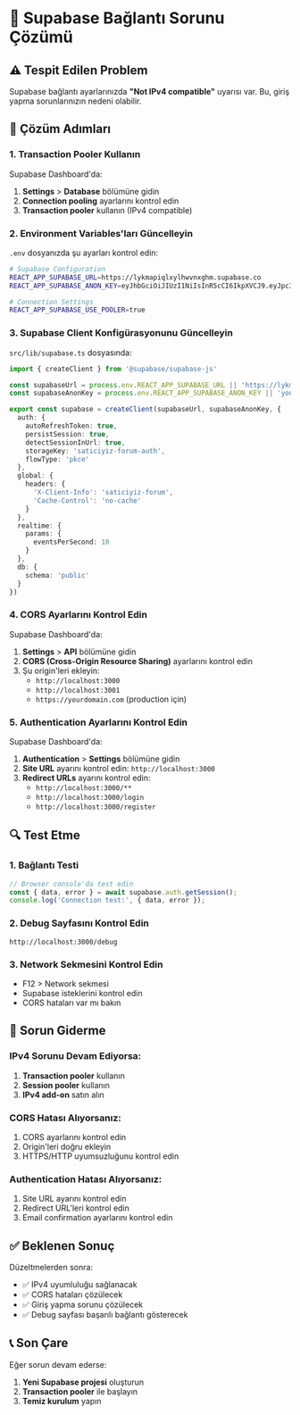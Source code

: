 # 🔧 Supabase Bağlantı Sorunu Çözümü

## ⚠️ Tespit Edilen Problem

Supabase bağlantı ayarlarınızda **"Not IPv4 compatible"** uyarısı var. Bu, giriş yapma sorunlarınızın nedeni olabilir.

## 🎯 Çözüm Adımları

### **1. Transaction Pooler Kullanın**

Supabase Dashboard'da:
1. **Settings** > **Database** bölümüne gidin
2. **Connection pooling** ayarlarını kontrol edin
3. **Transaction pooler** kullanın (IPv4 compatible)

### **2. Environment Variables'ları Güncelleyin**

`.env` dosyanızda şu ayarları kontrol edin:

```bash
# Supabase Configuration
REACT_APP_SUPABASE_URL=https://lykmapiqlxylhwvnxghm.supabase.co
REACT_APP_SUPABASE_ANON_KEY=eyJhbGciOiJIUzI1NiIsInR5cCI6IkpXVCJ9.eyJpc3MiOiJzdXBhYmFzZSIsInJlZiI6Imx5a21hcGlxbHh5bGh3dm54Z2htIiwicm9sZSI6ImFub24iLCJpYXQiOjE3NTQwNDU5MTMsImV4cCI6MjA2OTYyMTkxM30.ih4h-FERiyjNWTRcSvYDpOqEOnhCUtiSmi0Z5m7oAKI

# Connection Settings
REACT_APP_SUPABASE_USE_POOLER=true
```

### **3. Supabase Client Konfigürasyonunu Güncelleyin**

`src/lib/supabase.ts` dosyasında:

```typescript
import { createClient } from '@supabase/supabase-js'

const supabaseUrl = process.env.REACT_APP_SUPABASE_URL || 'https://lykmapiqlxylhwvnxghm.supabase.co'
const supabaseAnonKey = process.env.REACT_APP_SUPABASE_ANON_KEY || 'your-anon-key'

export const supabase = createClient(supabaseUrl, supabaseAnonKey, {
  auth: {
    autoRefreshToken: true,
    persistSession: true,
    detectSessionInUrl: true,
    storageKey: 'saticiyiz-forum-auth',
    flowType: 'pkce'
  },
  global: {
    headers: {
      'X-Client-Info': 'saticiyiz-forum',
      'Cache-Control': 'no-cache'
    }
  },
  realtime: {
    params: {
      eventsPerSecond: 10
    }
  },
  db: {
    schema: 'public'
  }
})
```

### **4. CORS Ayarlarını Kontrol Edin**

Supabase Dashboard'da:
1. **Settings** > **API** bölümüne gidin
2. **CORS (Cross-Origin Resource Sharing)** ayarlarını kontrol edin
3. Şu origin'leri ekleyin:
   - `http://localhost:3000`
   - `http://localhost:3001`
   - `https://yourdomain.com` (production için)

### **5. Authentication Ayarlarını Kontrol Edin**

Supabase Dashboard'da:
1. **Authentication** > **Settings** bölümüne gidin
2. **Site URL** ayarını kontrol edin: `http://localhost:3000`
3. **Redirect URLs** ayarını kontrol edin:
   - `http://localhost:3000/**`
   - `http://localhost:3000/login`
   - `http://localhost:3000/register`

## 🔍 Test Etme

### **1. Bağlantı Testi**
```javascript
// Browser console'da test edin
const { data, error } = await supabase.auth.getSession();
console.log('Connection test:', { data, error });
```

### **2. Debug Sayfasını Kontrol Edin**
```
http://localhost:3000/debug
```

### **3. Network Sekmesini Kontrol Edin**
- F12 > Network sekmesi
- Supabase isteklerini kontrol edin
- CORS hataları var mı bakın

## 🚨 Sorun Giderme

### **IPv4 Sorunu Devam Ediyorsa:**
1. **Transaction pooler** kullanın
2. **Session pooler** kullanın
3. **IPv4 add-on** satın alın

### **CORS Hatası Alıyorsanız:**
1. CORS ayarlarını kontrol edin
2. Origin'leri doğru ekleyin
3. HTTPS/HTTP uyumsuzluğunu kontrol edin

### **Authentication Hatası Alıyorsanız:**
1. Site URL ayarını kontrol edin
2. Redirect URL'leri kontrol edin
3. Email confirmation ayarlarını kontrol edin

## ✅ Beklenen Sonuç

Düzeltmelerden sonra:
- ✅ IPv4 uyumluluğu sağlanacak
- ✅ CORS hataları çözülecek
- ✅ Giriş yapma sorunu çözülecek
- ✅ Debug sayfası başarılı bağlantı gösterecek

## 📞 Son Çare

Eğer sorun devam ederse:
1. **Yeni Supabase projesi** oluşturun
2. **Transaction pooler** ile başlayın
3. **Temiz kurulum** yapın
